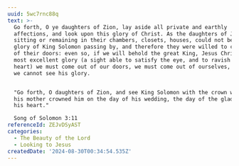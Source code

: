 ```yaml
---
uuid: 5wc7rnc88q
text: >-
  Go forth, O ye daughters of Zion, lay aside all private and earthly
  affections, and look upon this glory of Christ. As the daughters of Jerusalem
  sitting or remaining in their chambers, closets, houses, could not behold the
  glory of King Solomon passing by, and therefore they were willed to come forth
  of their doors: even so, if we will behold the great King, Jesus Christ in his
  most excellent glory (a sight able to satisfy the eye, and to ravish the
  heart) we must come out of our doors, we must come out of ourselves, otherwise
  we cannot see his glory.


  "Go forth, O daughters of Zion, and see King Solomon with the crown with which
  his mother crowned him on the day of his wedding, the day of the gladness of
  his heart."

  Song of Solomon 3:11
referenceId: ZEJvDSyAST
categories:
  - The Beauty of the Lord
  - Looking to Jesus
createdDate: '2024-08-30T00:34:54.535Z'
---
```


